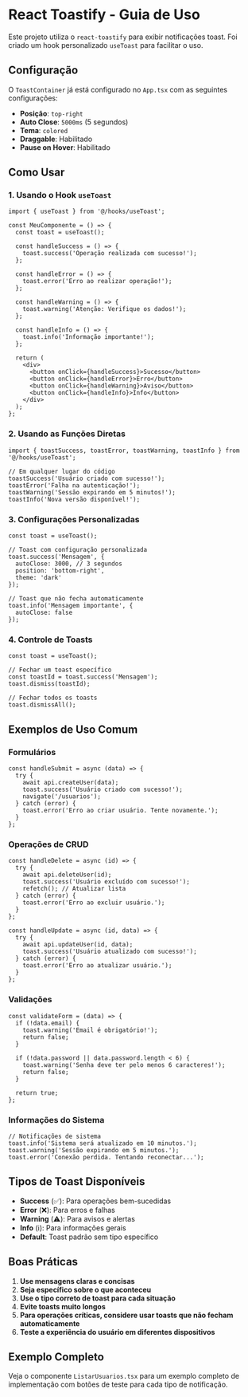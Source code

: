 # React Toastify - Guia de Uso

Este projeto utiliza o `react-toastify` para exibir notificações toast. Foi criado um hook personalizado `useToast` para facilitar o uso.

## Configuração

O `ToastContainer` já está configurado no `App.tsx` com as seguintes configurações:

- **Posição**: `top-right`
- **Auto Close**: `5000ms` (5 segundos)
- **Tema**: `colored`
- **Draggable**: Habilitado
- **Pause on Hover**: Habilitado

## Como Usar

### 1. Usando o Hook `useToast`

```tsx
import { useToast } from '@/hooks/useToast';

const MeuComponente = () => {
  const toast = useToast();

  const handleSuccess = () => {
    toast.success('Operação realizada com sucesso!');
  };

  const handleError = () => {
    toast.error('Erro ao realizar operação!');
  };

  const handleWarning = () => {
    toast.warning('Atenção: Verifique os dados!');
  };

  const handleInfo = () => {
    toast.info('Informação importante!');
  };

  return (
    <div>
      <button onClick={handleSuccess}>Sucesso</button>
      <button onClick={handleError}>Erro</button>
      <button onClick={handleWarning}>Aviso</button>
      <button onClick={handleInfo}>Info</button>
    </div>
  );
};
```

### 2. Usando as Funções Diretas

```tsx
import { toastSuccess, toastError, toastWarning, toastInfo } from '@/hooks/useToast';

// Em qualquer lugar do código
toastSuccess('Usuário criado com sucesso!');
toastError('Falha na autenticação!');
toastWarning('Sessão expirando em 5 minutos!');
toastInfo('Nova versão disponível!');
```

### 3. Configurações Personalizadas

```tsx
const toast = useToast();

// Toast com configuração personalizada
toast.success('Mensagem', {
  autoClose: 3000, // 3 segundos
  position: 'bottom-right',
  theme: 'dark'
});

// Toast que não fecha automaticamente
toast.info('Mensagem importante', {
  autoClose: false
});
```

### 4. Controle de Toasts

```tsx
const toast = useToast();

// Fechar um toast específico
const toastId = toast.success('Mensagem');
toast.dismiss(toastId);

// Fechar todos os toasts
toast.dismissAll();
```

## Exemplos de Uso Comum

### Formulários

```tsx
const handleSubmit = async (data) => {
  try {
    await api.createUser(data);
    toast.success('Usuário criado com sucesso!');
    navigate('/usuarios');
  } catch (error) {
    toast.error('Erro ao criar usuário. Tente novamente.');
  }
};
```

### Operações de CRUD

```tsx
const handleDelete = async (id) => {
  try {
    await api.deleteUser(id);
    toast.success('Usuário excluído com sucesso!');
    refetch(); // Atualizar lista
  } catch (error) {
    toast.error('Erro ao excluir usuário.');
  }
};

const handleUpdate = async (id, data) => {
  try {
    await api.updateUser(id, data);
    toast.success('Usuário atualizado com sucesso!');
  } catch (error) {
    toast.error('Erro ao atualizar usuário.');
  }
};
```

### Validações

```tsx
const validateForm = (data) => {
  if (!data.email) {
    toast.warning('Email é obrigatório!');
    return false;
  }
  
  if (!data.password || data.password.length < 6) {
    toast.warning('Senha deve ter pelo menos 6 caracteres!');
    return false;
  }
  
  return true;
};
```

### Informações do Sistema

```tsx
// Notificações de sistema
toast.info('Sistema será atualizado em 10 minutos.');
toast.warning('Sessão expirando em 5 minutos.');
toast.error('Conexão perdida. Tentando reconectar...');
```

## Tipos de Toast Disponíveis

- **Success** (✅): Para operações bem-sucedidas
- **Error** (❌): Para erros e falhas
- **Warning** (⚠️): Para avisos e alertas
- **Info** (ℹ️): Para informações gerais
- **Default**: Toast padrão sem tipo específico

## Boas Práticas

1. **Use mensagens claras e concisas**
2. **Seja específico sobre o que aconteceu**
3. **Use o tipo correto de toast para cada situação**
4. **Evite toasts muito longos**
5. **Para operações críticas, considere usar toasts que não fecham automaticamente**
6. **Teste a experiência do usuário em diferentes dispositivos**

## Exemplo Completo

Veja o componente `ListarUsuarios.tsx` para um exemplo completo de implementação com botões de teste para cada tipo de notificação.